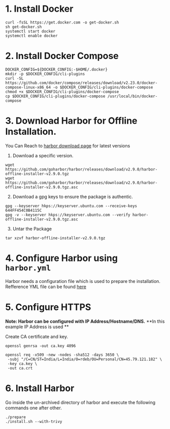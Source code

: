 # 1. Install Docker

```
curl -fsSL https://get.docker.com -o get-docker.sh
sh get-docker.sh
systemctl start docker
systemctl enable docker
```
# 2. Install Docker Compose
```
DOCKER_CONFIG=${DOCKER_CONFIG:-$HOME/.docker}
mkdir -p $DOCKER_CONFIG/cli-plugins
curl -SL https://github.com/docker/compose/releases/download/v2.23.0/docker-compose-linux-x86_64 -o $DOCKER_CONFIG/cli-plugins/docker-compose
chmod +x $DOCKER_CONFIG/cli-plugins/docker-compose
cp $DOCKER_CONFIG/cli-plugins/docker-compose /usr/local/bin/docker-compose
```

# 3. Download Harbor for Offline Installation.
You Can Reach to [harbor download page](https://github.com/goharbor/harbor/releases) for latest versions 

1. Download a specific version.
```
wget https://github.com/goharbor/harbor/releases/download/v2.9.0/harbor-offline-installer-v2.9.0.tgz
wget https://github.com/goharbor/harbor/releases/download/v2.9.0/harbor-offline-installer-v2.9.0.tgz.asc
```
2. Download a gpg keys to ensure the package is authentic.
```
gpg --keyserver hkps://keyserver.ubuntu.com --receive-keys 644FF454C0B4115C
gpg -v --keyserver hkps://keyserver.ubuntu.com --verify harbor-offline-installer-v2.9.0.tgz.asc

```
3. Untar the Package 

`tar xzvf harbor-offline-installer-v2.9.0.tgz`

# 4. Configure Harbor using `harbor.yml`
Harbor needs a configuration file which is used to prepare the installation.
Refference YML file can be found [here](../artifacts/basic-harbor.yml)

# 5. Configure HTTPS

**Note: Harbor can be configured with IP Address/Hostname/DNS.**
**In this example IP Address is used **

Create CA certificate and key.
```
openssl genrsa -out ca.key 4096

openssl req -x509 -new -nodes -sha512 -days 3650 \
 -subj "/C=CN/ST=India/L=India/O=rdeb/OU=Personal/CN=45.79.121.182" \
 -key ca.key \
 -out ca.crt
```
# 6. Install Harbor
Go inside the un-archived directory of harbor and execute the following commands one after other.
```
./prepare
./install.sh --with-trivy
```
